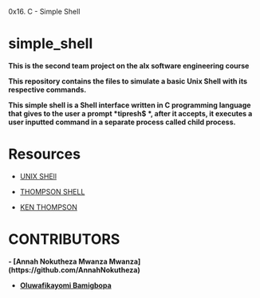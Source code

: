 0x16. C - Simple Shell
# simple_shell
<p> </p>
<strong>This is the second team project on the alx software engineering course</strong>

<p><strong>This repository contains the files to simulate a basic Unix Shell with its respective commands.

This simple shell is a Shell interface written in C programming language that gives to the user a prompt *tipresh$ *, after it accepts, it executes a user inputted command in a separate process called child process.</strong></p>
<p><h1>Resources</h1><p>

- [UNIX SHEll](https://en.m.wikipedia.org/wiki/Unix_shell)

- [THOMPSON SHELL](https://en.m.wikipedia.org/wiki/Thompson_shell)

- [KEN THOMPSON](https://en.m.wikipedia.org/wiki/Ken_Thompson)


<h1>CONTRIBUTORS</h1>
<strong>
- [Annah Nokutheza Mwanza Mwanza](https://github.com/AnnahNokutheza)

- [Oluwafikayomi Bamigbopa](https://github.com/faykey) 
</strong>

